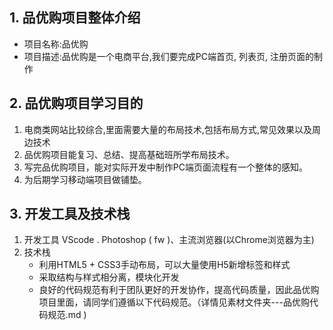 ## 1. 品优购项目整体介绍
- 项目名称:品优购
- 项目描述:品优购是一个电商平台,我们要完成PC端首页, 列表页, 注册页面的制作

## 2. 品优购项目学习目的
1. 电商类网站比较综合,里面需要大量的布局技术,包括布局方式,常见效果以及周边技术
2. 品优购项目能复习、总结、提高基础班所学布局技术。
3. 写完品优购项目，能对实际开发中制作PC端页面流程有一个整体的感知。
4. 为后期学习移动端项目做铺垫。

## 3. 开发工具及技术栈
1. 开发工具
VScode . Photoshop ( fw )、主流浏览器(以Chrome浏览器为主)
2. 技术栈
    - 利用HTML5 + CSS3手动布局，可以大量使用H5新增标签和样式
    - 采取结构与样式相分离，模块化开发
    - 良好的代码规范有利于团队更好的开发协作，提高代码质量，因此品优购项目里面，请同学们遵循以下代码规范。（详情见素材文件夹---品优购代码规范.md )



